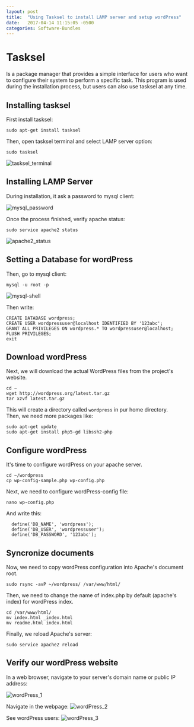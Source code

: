 ```yaml
---
layout: post
title:  "Using Tasksel to install LAMP server and setup wordPress"
date:   2017-04-14 11:15:05 -0500
categories: Software-Bundles
---
```

# Tasksel

Is a package manager that provides a simple interface for users who want to configure their system to perform a specific task. This program is used during the installation process, but users can also use tasksel at any time.

## Installing tasksel

First install tasksel:

    sudo apt-get install tasksel

Then, open tasksel terminal and select LAMP server option:

    sudo tasksel

![tasksel_terminal][tasksel_img]

## Installing LAMP Server

During installation, it ask a password to mysql client:

![mysql_password][mysql_img]

Once the process finished, verify apache status:

    sudo service apache2 status

![apache2_status][apache2_img]

## Setting a Database for wordPress

Then, go to mysql client:

    mysql -u root -p

![mysql-shell][mysql-shell_img]

Then write:

    CREATE DATABASE wordpress;
    CREATE USER wordpressuser@localhost IDENTIFIED BY '123abc';
    GRANT ALL PRIVILEGES ON wordpress.* TO wordpressuser@localhost;
    FLUSH PRIVILEGES;
    exit

## Download wordPress

Next, we will download the actual WordPress files from the project's website.

    cd ~
    wget http://wordpress.org/latest.tar.gz
    tar xzvf latest.tar.gz

This will create a directory called `wordpress` in pur home directory.  
Then, we need more packages like:

    sudo apt-get update
    sudo apt-get install php5-gd libssh2-php

## Configure wordPress

It's time to configure wordPress on your apache server.

    cd ~/wordpress
    cp wp-config-sample.php wp-config.php

Next, we need to configure wordPress-config file:

    nano wp-config.php
    
And write this:

  ```
    define('DB_NAME', 'wordpress');
    define('DB_USER', 'wordpressuser');
    define('DB_PASSWORD', '123abc');
  ```

## Syncronize documents

Now, we need to copy wordPress configuration into Apache's document root.

    sudo rsync -avP ~/wordpress/ /var/www/html/

Then, we need to change the name of index.php by default (apache's index) for wordPress index.

    cd /var/www/html/
    mv index.html _index.html
    mv readme.html index.html

Finally, we reload Apache's server:

    sudo service apache2 reload

## Verify our wordPress website

In a web browser, navigate to your server's domain name or public IP address:

![wordPress_1][wordPress_img1]

Navigate in the webpage:
![wordPress_2][wordPress_img2]

See wordPress users:
![wordPress_3][wordPress_img3]

[tasksel_img]:     /assets/softwareBundles/tasksel/tasksel-lampserver.png
[apache2_img]:     /assets/softwareBundles/tasksel/apache2-status.png
[mysql_img]:       /assets/softwareBundles/tasksel/mysql_password.png
[mysql-shell_img]: /assets/softwareBundles/tasksel/mysql_shell.png
[wordPress_img1]:  /assets/softwareBundles/tasksel/wordpress_1.png
[wordPress_img2]:  /assets/softwareBundles/tasksel/wordpress_2.png
[wordPress_img3]:  /assets/softwareBundles/tasksel/wordpress_3.png
